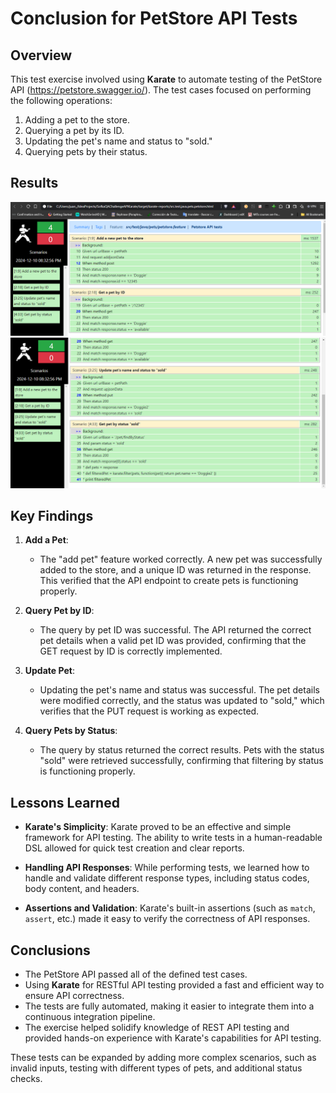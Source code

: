 # Conclusion for PetStore API Tests

## Overview
This test exercise involved using **Karate** to automate testing of the PetStore API (https://petstore.swagger.io/). The test cases focused on performing the following operations:

1. Adding a pet to the store.
2. Querying a pet by its ID.
3. Updating the pet's name and status to "sold."
4. Querying pets by their status.

## Results
![Reporte de Ejecución](https://github.com/vACKONERep/SofkaAPI/blob/main/brave_dB1swsqniY.png)
![Reporte de Ejecución](https://github.com/vACKONERep/SofkaAPI/blob/main/brave_NxfnQcEFdI.png)

## Key Findings

1. **Add a Pet**:
   - The "add pet" feature worked correctly. A new pet was successfully added to the store, and a unique ID was returned in the response. This verified that the API endpoint to create pets is functioning properly.

2. **Query Pet by ID**:
   - The query by pet ID was successful. The API returned the correct pet details when a valid pet ID was provided, confirming that the GET request by ID is correctly implemented.

3. **Update Pet**:
   - Updating the pet's name and status was successful. The pet details were modified correctly, and the status was updated to "sold," which verifies that the PUT request is working as expected. 

4. **Query Pets by Status**:
   - The query by status returned the correct results. Pets with the status "sold" were retrieved successfully, confirming that filtering by status is functioning properly.

## Lessons Learned

- **Karate's Simplicity**: Karate proved to be an effective and simple framework for API testing. The ability to write tests in a human-readable DSL allowed for quick test creation and clear reports.
  
- **Handling API Responses**: While performing tests, we learned how to handle and validate different response types, including status codes, body content, and headers.

- **Assertions and Validation**: Karate's built-in assertions (such as `match`, `assert`, etc.) made it easy to verify the correctness of API responses.

## Conclusions

- The PetStore API passed all of the defined test cases.
- Using **Karate** for RESTful API testing provided a fast and efficient way to ensure API correctness.
- The tests are fully automated, making it easier to integrate them into a continuous integration pipeline.
- The exercise helped solidify knowledge of REST API testing and provided hands-on experience with Karate's capabilities for API testing.

These tests can be expanded by adding more complex scenarios, such as invalid inputs, testing with different types of pets, and additional status checks.
